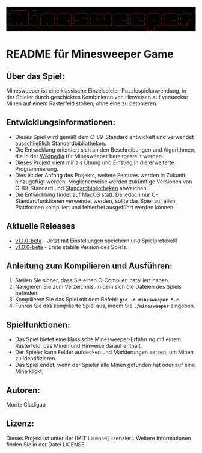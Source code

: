 ![Bildbeschreibung](Minsweeper.png)
# README für Minesweeper Game
## Über das Spiel:
Minesweeper ist eine klassische Einzelspieler-Puzzlespielanwendung, in der Spieler durch geschicktes Kombinieren von Hinweisen auf versteckte Minen auf einem Rasterfeld stoßen, ohne eine zu detonieren.
## Entwicklungsinformationen:
* Dieses Spiel wird gemäß dem C-89-Standard entwickelt und verwendet ausschließlich [Standardbibliotheken](https://www2.hs-fulda.de/~klingebiel/c-stdlib/index.htm).
* Die Entwicklung orientiert sich an den Beschreibungen und Algorithmen, die in der [Wikipedia](https://de.wikipedia.org/wiki/Minesweeper) für Minesweeper bereitgestellt werden.
* Dieses Projekt dient mir als Übung und Einstieg in die erweiterte Programmierung.
* Dies ist der Anfang des Projekts, weitere Features werden in Zukunft hinzugefügt werden. Möglicherweise werden zukünftige Versionen von C-89-Standard und [Standardbibliotheken](https://www2.hs-fulda.de/~klingebiel/c-stdlib/index.htm) abweichen.
* Die Entwicklung findet auf MacOS statt. Da jedoch nur C-Standardfunktionen verwendet werden, sollte das Spiel auf allen Plattformen kompiliert und fehlerfrei ausgeführt werden können.
## Aktuelle Releases
- [v1.1.0-beta](https://github.com/moritzgladigau/Minesweeper/releases/tag/v1.1-beta) - Jetzt mit Einstellungen speichern und Spielprotokoll!
- [v1.0.0-beta](https://github.com/moritzgladigau/Minesweeper/releases/tag/beta) - Erste stabile Version des Spiels.

## Anleitung zum Kompilieren und Ausführen:
1. Stellen Sie sicher, dass Sie einen C-Compiler installiert haben.
2. Navigieren Sie zum Verzeichnis, in dem sich die Dateien des Spiels befinden.
3. Kompilieren Sie das Spiel mit dem Befehl: **`gcc -o minesweeper *.c`**.
4. Führen Sie das kompilierte Spiel aus, indem Sie **`./minesweeper`** eingeben.
## Spielfunktionen:
* Das Spiel bietet eine klassische Minesweeper-Erfahrung mit einem Rasterfeld, das Minen und Hinweise darauf enthält.
* Der Spieler kann Felder aufdecken und Markierungen setzen, um Minen zu identifizieren.
* Das Spiel endet, wenn der Spieler alle Minen gefunden hat oder auf eine Mine klickt.
## Autoren:
Moritz Gladigau
## Lizenz:
Dieses Projekt ist unter der [MIT License] lizenziert. Weitere Informationen finden Sie in der Datei LICENSE.
